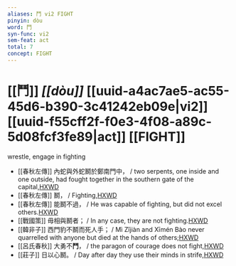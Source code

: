 ```yaml
---
aliases: 鬥 vi2 FIGHT
pinyin: dòu
word: 鬥
syn-func: vi2
sem-feat: act
total: 7
concept: FIGHT 
---
```

# [[鬥]] *[[dòu]]*  [[uuid-a4ac7ae5-ac55-45d6-b390-3c41242eb09e|vi2]] [[uuid-f55cff2f-f0e3-4f08-a89c-5d08fcf3fe89|act]] [[FIGHT]]
wrestle, engage in fighting
 - [[春秋左傳]] 內蛇與外蛇鬭於鄭南門中， / two serpents, one inside and one outside, had fought together in the southern gate of the capital,[HXWD](https://hxwd.org/textview.html?location=KR1e0001_tls_003-157a.3)
 - [[春秋左傳]] 鬭， / Fighting,[HXWD](https://hxwd.org/textview.html?location=KR1e0001_tls_003-88a.30)
 - [[春秋左傳]] 能鬭不過， / He was capable of fighting, but did not excel others.[HXWD](https://hxwd.org/textview.html?location=KR1e0001_tls_005-155a.9)
 - [[戰國策]] 毋相與鬭者； / In any case, they are not fighting.[HXWD](https://hxwd.org/textview.html?location=KR2e0003_tls_088-1a.17)
 - [[韓非子]] 西門豹不鬭而死人手； / Mì Zǐjiàn and Xīmén Bào never quarrelled with anyone but died at the hands of others;[HXWD](https://hxwd.org/textview.html?location=KR3c0005_tls_003-12a.7)
 - [[呂氏春秋]] 大勇不**鬥**， / the paragon of courage does not fight,[HXWD](https://hxwd.org/textview.html?location=KR3j0009_tls_001-22a.53)
 - [[莊子]] 日以心鬭。 / Day after day they use their minds in strife,[HXWD](https://hxwd.org/textview.html?location=KR5c0126_tls_002-3a.9)
